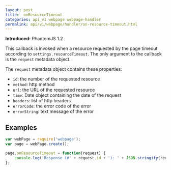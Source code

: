 ```yaml
---
layout: post
title:  onResourceTimeout
categories: api_v1 webpage webpage-handler
permalink: api/v1/webpage/handler/on-resource-timeout.html
---
```


**Introduced:** PhantomJS 1.2

This callback is invoked when a resource requested by the page timeout according to `settings.resourceTimeout`. The only argument to the callback is the `request` metadata object.

The `request` metadata object contains these properties:

 * `id`: the number of the requested resource
 * `method`: http method
 * `url`: the URL of the requested resource
 * `time`: Date object containing the date of the request
 * `headers`: list of http headers
 * `errorCode`: the error code of the error
 * `errorString`: text message of the error

## Examples

```javascript
var webPage = require('webpage');
var page = webPage.create();

page.onResourceTimeout = function(request) {
    console.log('Response (#' + request.id + '): ' + JSON.stringify(request));
};
```
